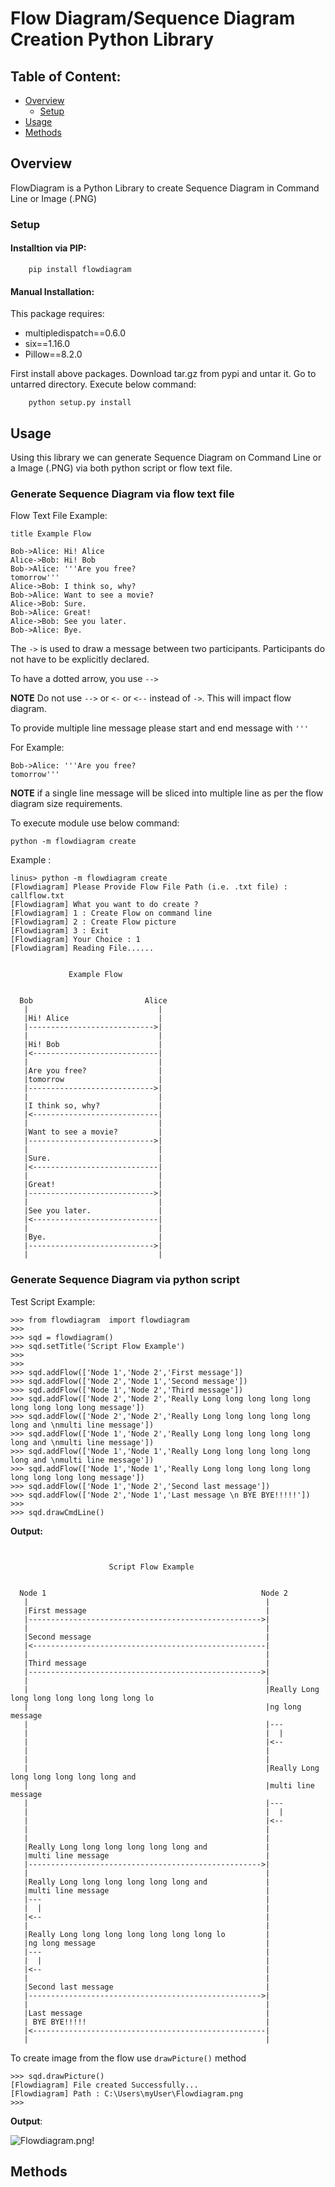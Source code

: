 # Flow Diagram/Sequence Diagram Creation Python Library

## Table of Content:
- [Overview](#overview)
   - [Setup](#setup)
- [Usage](#usage)
- [Methods](#methods)

## Overview

FlowDiagram is a Python Library to create Sequence Diagram in Command Line or Image (.PNG)

### Setup

#### Installtion via PIP:
```
    pip install flowdiagram
```

#### Manual Installation:
This package requires:
-  multipledispatch==0.6.0
-  six==1.16.0
-  Pillow==8.2.0

First install above packages.
Download tar.gz from pypi and untar it.
Go to untarred directory.
Execute below command:
```
    python setup.py install
```

## Usage

Using this library we can generate Sequence Diagram on Command Line or a Image (.PNG) via both python script or flow text file.

### Generate Sequence Diagram via flow text file

Flow Text File Example:

```
title Example Flow

Bob->Alice: Hi! Alice
Alice->Bob: Hi! Bob
Bob->Alice: '''Are you free?
tomorrow'''
Alice->Bob: I think so, why?
Bob->Alice: Want to see a movie?
Alice->Bob: Sure.
Bob->Alice: Great!
Alice->Bob: See you later.
Bob->Alice: Bye.
```
The ``->`` is used to draw a message between two
participants.
Participants do not have to be explicitly declared.

To have a dotted arrow, you use ``-->``

**NOTE** Do not use ``-->`` or ``<-`` or ``<--`` instead of ``->``.
This will impact flow diagram.

To provide multiple line message please start and end message with ``'''``

For Example:
```
Bob->Alice: '''Are you free?
tomorrow'''
```
**NOTE** if a single line message will be sliced into multiple line as per the flow diagram size requirements.

To execute module use below command:
```
python -m flowdiagram create
```
Example :
```
linus> python -m flowdiagram create
[Flowdiagram] Please Provide Flow File Path (i.e. .txt file) : callflow.txt
[Flowdiagram] What you want to do create ?
[Flowdiagram] 1 : Create Flow on command line
[Flowdiagram] 2 : Create Flow picture
[Flowdiagram] 3 : Exit
[Flowdiagram] Your Choice : 1
[Flowdiagram] Reading File......


             Example Flow


  Bob                         Alice
   |                             |
   |Hi! Alice                    |
   |---------------------------->|
   |                             |
   |Hi! Bob                      |
   |<----------------------------|
   |                             |
   |Are you free?                |
   |tomorrow                     |
   |---------------------------->|
   |                             |
   |I think so, why?             |
   |<----------------------------|
   |                             |
   |Want to see a movie?         |
   |---------------------------->|
   |                             |
   |Sure.                        |
   |<----------------------------|
   |                             |
   |Great!                       |
   |---------------------------->|
   |                             |
   |See you later.               |
   |<----------------------------|
   |                             |
   |Bye.                         |
   |---------------------------->|
   |                             |

```

### Generate Sequence Diagram via python script

Test Script Example:
```
>>> from flowdiagram  import flowdiagram
>>>
>>> sqd = flowdiagram()
>>> sqd.setTitle('Script Flow Example')
>>>
>>>
>>> sqd.addFlow(['Node 1','Node 2','First message'])
>>> sqd.addFlow(['Node 2','Node 1','Second message'])
>>> sqd.addFlow(['Node 1','Node 2','Third message'])
>>> sqd.addFlow(['Node 2','Node 2','Really Long long long long long long long long long message'])
>>> sqd.addFlow(['Node 2','Node 2','Really Long long long long long long and \nmulti line message'])
>>> sqd.addFlow(['Node 1','Node 2','Really Long long long long long long and \nmulti line message'])
>>> sqd.addFlow(['Node 1','Node 1','Really Long long long long long long and \nmulti line message'])
>>> sqd.addFlow(['Node 1','Node 1','Really Long long long long long long long long long message'])
>>> sqd.addFlow(['Node 1','Node 2','Second last message'])
>>> sqd.addFlow(['Node 2','Node 1','Last message \n BYE BYE!!!!!'])
>>>
>>> sqd.drawCmdLine()

```

**Output:**
```


                      Script Flow Example


  Node 1                                                Node 2
   |                                                     |
   |First message                                        |
   |---------------------------------------------------->|
   |                                                     |
   |Second message                                       |
   |<----------------------------------------------------|
   |                                                     |
   |Third message                                        |
   |---------------------------------------------------->|
   |                                                     |
   |                                                     |Really Long long long long long long long lo
   |                                                     |ng long message
   |                                                     |---
   |                                                     |  |
   |                                                     |<--
   |                                                     |
   |                                                     |
   |                                                     |Really Long long long long long long and
   |                                                     |multi line message
   |                                                     |---
   |                                                     |  |
   |                                                     |<--
   |                                                     |
   |                                                     |
   |Really Long long long long long long and             |
   |multi line message                                   |
   |---------------------------------------------------->|
   |                                                     |
   |Really Long long long long long long and             |
   |multi line message                                   |
   |---                                                  |
   |  |                                                  |
   |<--                                                  |
   |                                                     |
   |Really Long long long long long long long lo         |
   |ng long message                                      |
   |---                                                  |
   |  |                                                  |
   |<--                                                  |
   |                                                     |
   |Second last message                                  |
   |---------------------------------------------------->|
   |                                                     |
   |Last message                                         |
   | BYE BYE!!!!!                                        |
   |<----------------------------------------------------|
   |                                                     |

```

To create image from the flow use ``drawPicture()`` method

```
>>> sqd.drawPicture()
[Flowdiagram] File created Successfully...
[Flowdiagram] Path : C:\Users\myUser\Flowdiagram.png
>>>
```

**Output**:

![Flowdiagram.png!](https://github.com/vaseemkhn18/FlowDiagram/blob/master/src/Flowdiagram.png "Flowdiagram")

## Methods

